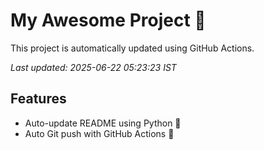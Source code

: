 # My Awesome Project 🚀

This project is automatically updated using GitHub Actions.

_Last updated: 2025-06-22 05:23:23 IST_

## Features
- Auto-update README using Python 🐍
- Auto Git push with GitHub Actions 🤖
